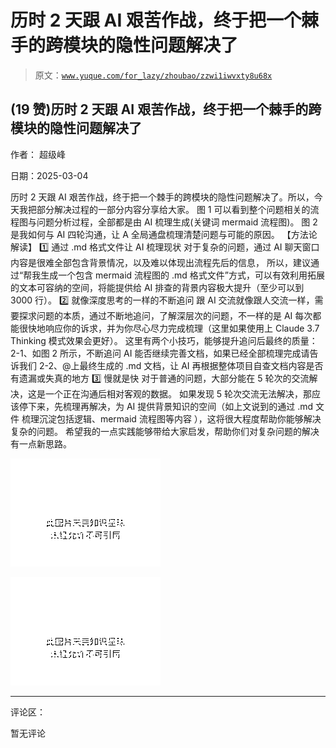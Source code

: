 # 历时 2 天跟 AI 艰苦作战，终于把一个棘手的跨模块的隐性问题解决了

> 原文：[`www.yuque.com/for_lazy/zhoubao/zzwi1iwvxty8u68x`](https://www.yuque.com/for_lazy/zhoubao/zzwi1iwvxty8u68x)

## (19 赞)历时 2 天跟 AI 艰苦作战，终于把一个棘手的跨模块的隐性问题解决了

作者： 超级峰

日期：2025-03-04

历时 2 天跟 AI 艰苦作战，终于把一个棘手的跨模块的隐性问题解决了。所以，今天我把部分解决过程的一部分内容分享给大家。
图 1 可以看到整个问题相关的流程图与问题分析过程，全部都是由 AI 梳理生成(关键词 mermaid 流程图)。 图 2 是我如何与 AI 四轮沟通，让
A 全局通盘梳理清楚问题与可能的原因。 【方法论解读】 1️⃣ 通过 .md 格式文件让 AI 梳理现状 对于复杂的问题，通过 AI
聊天窗口内容是很难全部包含背景情况，以及难以体现出流程先后的信息， 所以，建议通过“帮我生成一个包含 mermaid 流程图的 .md
格式文件”方式，可以有效利用拓展的文本可容纳的空间，将能提供给 AI 排查的背景内容极大提升（至少可以到 3000 行）。 2️⃣ 就像深度思考的一样的不断追问 跟 AI 交流就像跟人交流一样，需要探求问题的本质，通过不断地追问，了解深层次的问题，不一样的是 AI
每次都能很快地响应你的诉求，并为你尽心尽力完成梳理（这里如果使用上 Claude 3.7 Thinking 模式效果会更好）。
这里有两个小技巧，能够提升追问后最终的质量： 2-1、如图 2 所示，不断追问 AI 能否继续完善文档，如果已经全部梳理完成请告诉我们 2-2、@上最终生成的
.md 文档，让 AI 再根据整体项目自查文档内容是否有遗漏或失真的地方 3️⃣ 慢就是快 对于普通的问题，大部分能在 5
轮次的交流解决，这是一个正在沟通后相对客观的数据。 如果发现 5 轮次交流无法解决，那应该停下来，先梳理再解决，为 AI
提供背景知识的空间（如上文说到的通过 .md 文件 梳理沉淀包括逻辑、mermaid 流程图等内容 ），这将很大程度帮助你能够解决复杂的问题。
希望我的一点实践能够带给大家启发，帮助你们对复杂问题的解决有一点新思路。

![](img/8a79e48fa48db54d92decc66e34c97a4.png "None")

![](img/81c1efc0b6464568674faf7a6876c732.png "None")

* * *

评论区：

暂无评论